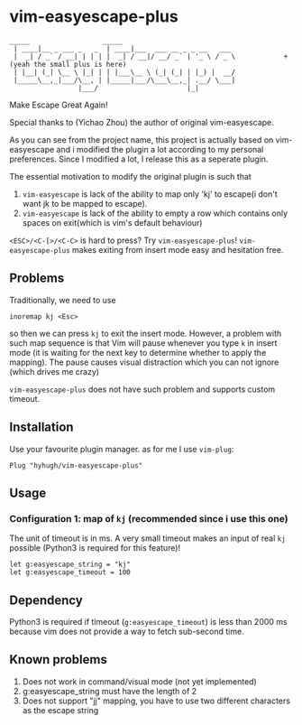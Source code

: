 # vim-easyescape-plus

```
_____                  _____
 | ____|__ _ ___ _   _  | ____|___  ___ __ _ _ __   ___
 |  _| / _` / __| | | | |  _| / __|/ __/ _` | '_ \ / _ \            + (yeah the small plus is here)
 | |__| (_| \__ \ |_| | | |___\__ \ (_| (_| | |_) |  __/
 |_____\__,_|___/\__, | |_____|___/\___\__,_| .__/ \___|
                 |___/                      |_|
```
Make Escape Great Again!

Special thanks to (Yichao Zhou) the author of original vim-easyescape.

As you can see from the project name, this project is actually based on vim-easyescape and i modified the plugin a lot according to my personal preferences. Since I modified a lot, I release this as a seperate plugin.

The essential motivation to modify the original plugin is such that
1. `vim-easyescape` is lack of the ability to map only 'kj' to escape(i don't want jk to be mapped to escape).
2. `vim-easyescape` is lack of the ability to empty a row which contains only spaces on exit(which is vim's default behaviour)

`<ESC>/<C-[>/<C-C>` is hard to press?  Try `vim-easyescape-plus`! `vim-easyescape-plus` makes exiting from insert mode easy and hesitation free.

## Problems
Traditionally, we need to use
```
inoremap kj <Esc>
```

so then we can press `kj` to exit the insert mode.  However, a problem with such map sequence is that Vim will pause whenever you type `k` in insert mode (it is waiting for the next key to determine whether to apply the mapping). The pause causes visual distraction which you can not ignore (which drives me crazy)

`vim-easyescape-plus` does not have such problem and supports custom timeout.


## Installation
Use your favourite plugin manager. as for me I use `vim-plug`:
```
Plug "hyhugh/vim-easyescape-plus"
```

## Usage

### Configuration 1: map of `kj` (recommended since i use this one)

The unit of timeout is in ms.  A very small timeout makes an input of real `kj` possible (Python3 is required for this feature)!
```
let g:easyescape_string = "kj"
let g:easyescape_timeout = 100
```

## Dependency

Python3 is required if timeout (`g:easyescape_timeout`) is less than 2000 ms because vim does not provide a way to fetch sub-second time.

## Known problems

1. Does not work in command/visual mode (not yet implemented)
2. g:easyescape_string must have the length of 2
3. Does not support "jj" mapping, you have to use two different characters as the escape string
